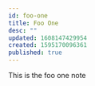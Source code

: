 ```yaml
---
id: foo-one
title: Foo One
desc: ""
updated: 1608147429954
created: 1595170096361
published: true
---
```


This is the foo one note
